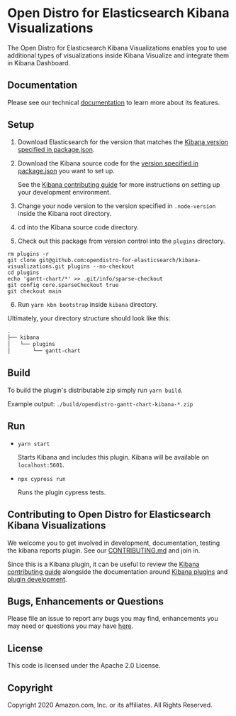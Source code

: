 # Open Distro for Elasticsearch Kibana Visualizations

The Open Distro for Elasticsearch Kibana Visualizations enables you to use additional types of visualizations inside Kibana Visualize and integrate them in Kibana Dashboard.


## Documentation

Please see our technical [documentation](https://opendistro.github.io/for-elasticsearch-docs/) to learn more about its features.


## Setup

1. Download Elasticsearch for the version that matches the [Kibana version specified in package.json](./package.json#L5).
1. Download the Kibana source code for the [version specified in package.json](./package.json#L5) you want to set up.

   See the [Kibana contributing guide](https://github.com/elastic/kibana/blob/master/CONTRIBUTING.md#setting-up-your-development-environment) for more instructions on setting up your development environment.
   
1. Change your node version to the version specified in `.node-version` inside the Kibana root directory.
1. cd into the Kibana source code directory.
1. Check out this package from version control into the `plugins` directory.
```
rm plugins -r
git clone git@github.com:opendistro-for-elasticsearch/kibana-visualizations.git plugins --no-checkout
cd plugins
echo 'gantt-chart/*' >> .git/info/sparse-checkout
git config core.sparseCheckout true
git checkout main
```
6. Run `yarn kbn bootstrap` inside `kibana` directory.

Ultimately, your directory structure should look like this:

```md
.
├── kibana
│   └── plugins
│       └── gantt-chart
```


## Build

To build the plugin's distributable zip simply run `yarn build`.

Example output: `./build/opendistro-gantt-chart-kibana-*.zip`


## Run

- `yarn start`

  Starts Kibana and includes this plugin. Kibana will be available on `localhost:5601`.

- `npx cypress run`

  Runs the plugin cypress tests.


## Contributing to Open Distro for Elasticsearch Kibana Visualizations

We welcome you to get involved in development, documentation, testing the kibana reports plugin. See our [CONTRIBUTING.md](./CONTRIBUTING.md) and join in.

Since this is a Kibana plugin, it can be useful to review the [Kibana contributing guide](https://github.com/elastic/kibana/blob/master/CONTRIBUTING.md) alongside the documentation around [Kibana plugins](https://www.elastic.co/guide/en/kibana/master/kibana-plugins.html) and [plugin development](https://www.elastic.co/guide/en/kibana/current/plugin-development.html).

## Bugs, Enhancements or Questions

Please file an issue to report any bugs you may find, enhancements you may need or questions you may have [here](https://github.com/opendistro-for-elasticsearch/kibana-visualizations/issues).

## License

This code is licensed under the Apache 2.0 License. 

## Copyright

Copyright 2020 Amazon.com, Inc. or its affiliates. All Rights Reserved.

